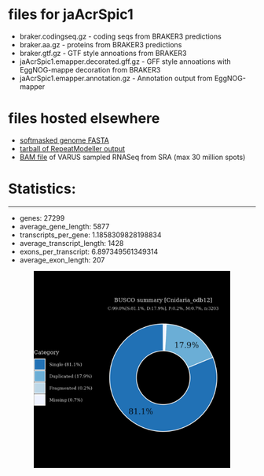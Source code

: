 # files for jaAcrSpic1

* braker.codingseq.gz - coding seqs from BRAKER3 predictions
* braker.aa.gz - proteins from BRAKER3 predictions
* braker.gtf.gz - GTF style annoations from BRAKER3
* jaAcrSpic1.emapper.decorated.gff.gz - GFF style annoations with EggNOG-mappe decoration from BRAKER3
* jaAcrSpic1.emapper.annotation.gz - Annotation output from EggNOG-mapper

# files hosted elsewhere
* [softmasked genome FASTA](https://asg_hubs.cog.sanger.ac.uk/jaAcrSpic1/jaAcrSpic1.fa.masked)
* [tarball of RepeatModeller output](https://asg_hubs.cog.sanger.ac.uk/jaAcrSpic1/jaAcrSpic1.tar.xz)
* [BAM file](https://asg_hubs.cog.sanger.ac.uk/jaAcrSpic1/VARUS_modified.bam) of VARUS sampled RNASeq from SRA (max 30 million spots)

# Statistics:

---
 * genes: 27299
 * average_gene_length: 5877
 * transcripts_per_gene: 1.1858309828198834
 * average_transcript_length: 1428
 * exons_per_transcript: 6.897349561349314
 * average_exon_length: 207


<div style="text-align: center;">
  <img src="jaAcrSpic1_busco.jpeg" alt="Plot of BUSCO results" width="400"/>
</div>


